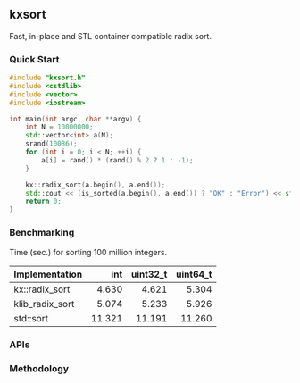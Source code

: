 ## kxsort
Fast, in-place and STL container compatible radix sort.

### Quick Start

```cpp
#include "kxsort.h"
#include <cstdlib>
#include <vector>
#include <iostream>

int main(int argc, char **argv) {
	int N = 10000000;
	std::vector<int> a(N);
	srand(10086);
	for (int i = 0; i < N; ++i) {
		a[i] = rand() * (rand() % 2 ? 1 : -1);
	}

	kx::radix_sort(a.begin(), a.end());
	std::cout << (is_sorted(a.begin(), a.end()) ? "OK" : "Error") << std::endl;
	return 0;
}
```

### Benchmarking

Time (sec.) for sorting 100 million integers.

|Implementation  | int      | uint32_t |  uint64_t |
|:---------------|---------:|---------:|----------:|
|kx::radix_sort  | 4.630    | 4.621    | 5.304     |
|klib_radix_sort | 5.074    | 5.233    | 5.926     |
|std::sort       | 11.321   | 11.191   | 11.260    |


### APIs

### Methodology
